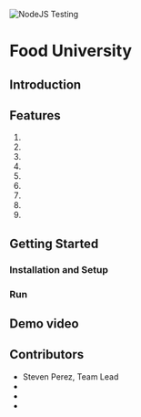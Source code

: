 ![NodeJS Testing](https://github.com/stevenpl98/FoodUniversity/workflows/NodeJS%20Testing/badge.svg)
# Food University

## Introduction


## Features
1. 
2. 
3. 
4. 
5. 
6. 
7. 
8. 
9.


## Getting Started

### Installation and Setup

### Run

## Demo video

## Contributors

* Steven Perez, Team Lead
*
*
*

